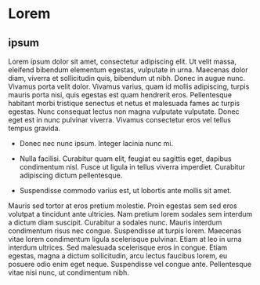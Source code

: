 # Lorem

## ipsum

Lorem ipsum dolor sit amet, consectetur adipiscing elit. Ut velit massa, eleifend bibendum elementum egestas, vulputate in urna. Maecenas dolor diam, viverra et sollicitudin quis, bibendum ut nibh. Donec in augue nunc. Vivamus porta velit dolor. Vivamus varius, quam id mollis adipiscing, turpis mauris porta nisi, quis egestas est quam hendrerit eros. Pellentesque habitant morbi tristique senectus et netus et malesuada fames ac turpis egestas. Nunc consequat lectus non magna vulputate vulputate. Donec eget est in nunc pulvinar viverra. Vivamus consectetur eros vel tellus tempus gravida.

+ Donec nec nunc ipsum. Integer lacinia nunc mi. 

+ Nulla facilisi. Curabitur quam elit, feugiat eu sagittis eget, dapibus condimentum nisl. Fusce ut ligula in tellus viverra imperdiet. Curabitur adipiscing dictum pellentesque. 

+ Suspendisse commodo varius est, ut lobortis ante mollis sit amet.

Mauris sed tortor at eros pretium molestie. Proin egestas sem sed eros volutpat a tincidunt ante ultricies. Nam pretium lorem sodales sem interdum a dictum diam suscipit. Curabitur a sodales nunc. Mauris interdum condimentum risus nec congue. Suspendisse at turpis lorem. Maecenas vitae lorem condimentum ligula scelerisque pulvinar. Etiam at leo in urna interdum ultrices. Sed malesuada scelerisque eros in congue. Etiam egestas, magna a dictum sollicitudin, arcu lectus faucibus lorem, eu posuere odio enim eget neque. Suspendisse vel congue ante. Pellentesque vitae nisi nunc, ut condimentum nibh.



